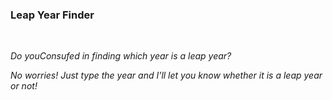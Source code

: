 ### Leap Year Finder
<br>
<p><i>Do youConsufed in finding which year is a leap year?</i></p> 
<p><i>No worries! Just type the year and I'll let you know whether it is a leap year or not!</i></p>